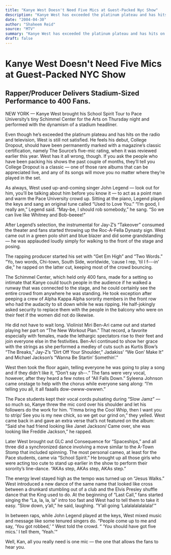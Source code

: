 ```yaml
---
title: "Kanye West Doesn't Need Five Mics at Guest-Packed Nyc Show"
description: "Kanye West has exceeded the platinum plateau and has hits on the radio and television. He feels his debut, College Dropout, should have been permanently marked with a magazine’s classic certification,..."
date: "2004-04-30"
author: "Shaheem Reid"
source: "MTV"
summary: "Kanye West has exceeded the platinum plateau and has hits on the radio and television. He feels his debut, College Dropout, should have been permanently marked with a magazine’s classic certification, namely The Source’s five-mic rating."
draft: false
---
```


# Kanye West Doesn't Need Five Mics at Guest-Packed NYC Show

## Rapper/Producer Delivers Stadium-Sized Performance to 400 Fans.

NEW YORK — Kanye West brought his School Spirit Tour to Pace University’s tiny Schimmel Center for the Arts on Thursday night and performed with the dynamism of a stadium headliner.

Even though he’s exceeded the platinum plateau and has hits on the radio and television, West is still not satisfied. He feels his debut, College Dropout, should have been permanently marked with a magazine’s classic certification, namely The Source’s five-mic rating, when it was reviewed earlier this year. West has it all wrong, though. If you ask the people who have been packing his shows the past couple of months, they’ll tell you College Dropout is a classic — one of those rare albums that can be appreciated live, and any of its songs will move you no matter where they’re played in the set.

As always, West used up-and-coming singer John Legend — look out for him, you’ll be talking about him before you know it — to act as a point man and warm the Pace University crowd up. Sitting at the piano, Legend played the keys and sang an original tune called “Used to Love You.” “I’m good, I really am,” Legend said. “May-be, I should rob somebody,” he sang. “So we can live like Whitney and Bob-beeee!”

After Legend’s selection, the instrumental for Jay-Z’s “Takeover” consumed the theater and fans started throwing up the Roc-A-Fella Dynasty sign. West came out in a green polo shirt and blue blazer and did some grandstanding — he was applauded loudly simply for walking to the front of the stage and posing.

The rapping producer started his set with “Get Em High” and “Two Words.” “Yo, two words, Chi-town, South Side, worldwide, ‘cause I rep, ’til I f---in’ die,” he rapped on the latter cut, keeping most of the crowd bouncing.

The Schimmel Center, which held only 400 fans, made for a setting so intimate that Kanye could touch people in the audience if he walked a runway that was connected to the stage, and he could certainly see the entire crowd from anywhere he was standing. He took exception after peeping a crew of Alpha Kappa Alpha sorority members in the front row who had the audacity to sit down while he was ripping. He half-jokingly asked security to replace them with the people in the balcony who were on their feet if the women did not do likewise.

He did not have to wait long. Violinist Miri Ben-Ari came out and started playing her part on “The New Workout Plan.” That record, a favorite especially with females, made the lethargic spectators rise to their feet and join everyone else in the festivities. Ben-Ari continued to show her grace with the strings as she performed a medley of cuts such as Kurtis Blow’s “The Breaks,” Jay-Z’s “Dirt Off Your Shoulder,” Jadakiss’ “We Gon’ Make It” and Michael Jackson’s “Wanna Be Startin’ Somethin’.”

West then took the floor again, telling everyone he was going to play a song and if they didn’t like it, “Don’t say sh--.” The fans were very vocal, however, after they heard a few notes of “All Falls Down.” Syleena Johnson came onstage to help with the chorus while everyone sang along: “I’m telling you all, it all faaalls dow-owww-owwwn.”

The Pace students kept their vocal cords pulsating during “Slow Jamz” — so much so, Kanye threw the mic cord over his shoulder and let his followers do the work for him. “I’mma bring the Cool Whip, then I want you to strip/ See you is my new chick, so we get our grind on,” they yelled. West came back in and gave an extra verse that’s not featured on the album: “Said she had friend looking like Janet Jackson/ Came over, she was looking like Freddie Jackson,” he rapped.

Later West brought out GLC and Consequence for “Spaceships,” and all three did a synchronized dance involving a move similar to the A-Town Stomp that included spinning. The most personal cameo, at least for the Pace students, came via “School Spirit.” He brought up all those girls who were acting too cute to stand up earlier in the show to perform their sorority’s line-dance. “AKAs step, AKAs step, AKAs step.”

The energy level stayed high as the tempo was turned up on “Jesus Walks.” West introduced a new dance of the same name that looked like cross between a drunkard stumbling out of a club and the Elvis Presley shuffle dance that the King used to do. At the beginning of “Last Call,” fans started singing the “La, la, la, la” intro too fast and West had to tell them to take it easy. “Slow down, y’all,” he said, laughing. “Y’all going ‘Lalalalalalalala!’“

In between raps, while John Legend played at the keys, West mixed music and message like some tenured singers do. “People come up to me and say, ‘You got robbed,’ “ West told the crowd. “ ‘You should have got five mics.’ I tell them, ‘Yeah.’“

Well, Kan, all you really need is one mic — the one that allows the fans to hear you.
